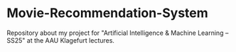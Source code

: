 # Movie-Recommendation-System
Repository about my project for "Artificial Intelligence &amp; Machine Learning – SS25" at the AAU Klagefurt lectures.

